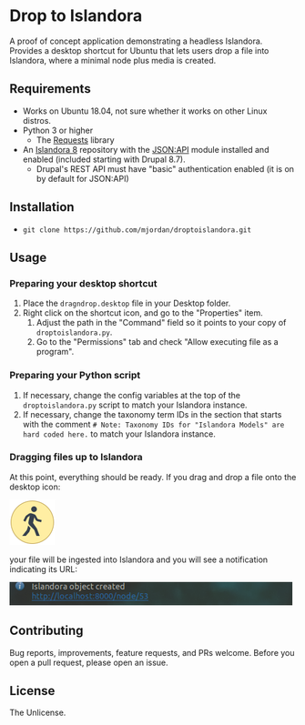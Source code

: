 # Drop to Islandora

A proof of concept application demonstrating a headless Islandora. Provides a desktop shortcut for Ubuntu that lets users drop a file into Islandora, where a minimal node plus media is created.


## Requirements

* Works on Ubuntu 18.04, not sure whether it works on other Linux distros.
* Python 3 or higher
   * The [Requests](https://2.python-requests.org/en/master/) library
* An [Islandora 8](https://islandora.ca/) repository with the [JSON:API](https://www.drupal.org/project/jsonapi) module installed and enabled (included starting with Drupal 8.7).
   * Drupal's REST API must have "basic" authentication enabled (it is on by default for JSON:API)

## Installation

* `git clone https://github.com/mjordan/droptoislandora.git`

## Usage

### Preparing your desktop shortcut

1. Place the `dragndrop.desktop` file in your Desktop folder.
1. Right click on the shortcut icon, and go to the "Properties" item.
    1. Adjust the path in the "Command" field so it points to your copy of `droptoislandora.py`.
    1. Go to the "Permissions" tab and check "Allow executing file as a program".


### Preparing your Python script

1. If necessary, change the config variables at the top of the `droptoislandora.py` script to match your Islandora instance.
1. If necessary, change the taxonomy term IDs in the section that starts with the comment `# Note: Taxonomy IDs for "Islandora Models" are hard coded here.` to match your Islandora instance.

### Dragging files up to Islandora

At this point, everything should be ready. If you drag and drop a file onto the desktop icon:

![Drop to Islandora icon](icon.png)

your file will be ingested into Islandora and you will see a notification indicating its URL:

![Notification indicating URL](notification.png)


## Contributing

Bug reports, improvements, feature requests, and PRs welcome. Before you open a pull request, please open an issue.

## License

The Unlicense.
